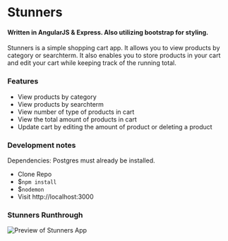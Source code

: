 # Stunners
#### Written in AngularJS & Express. Also utilizing bootstrap for styling.

Stunners is a simple shopping cart app. It allows you to view products by category or searchterm. It also enables you to store products in your cart and edit your cart while keeping track of the running total.

### Features

 * View products by category
 * View products by searchterm
 * View number of type of products in cart
 * View the total amount of products in cart
 * Update cart by editing the amount of product or deleting a product

### Development notes
Dependencies: Postgres must already be installed.

 * Clone Repo
 * $`npm install`
 * $`nodemon`
 * Visit http://localhost:3000


### Stunners Runthrough
![Preview of Stunners App](/public/images/stunnersshoppreview.gif?raw=true)
